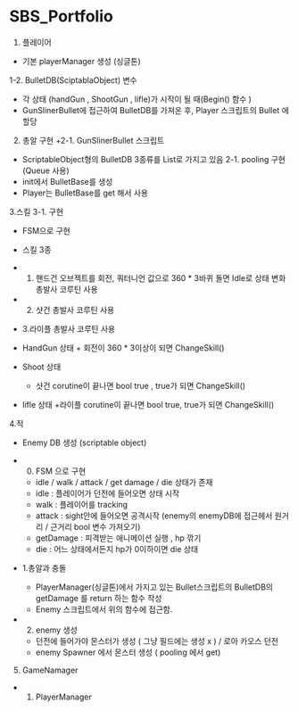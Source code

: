 # SBS_Portfolio

1. 플레이어
  + 기본 playerManager 생성 (싱글톤)

1-2. BulletDB(SciptablaObject) 변수
  + 각 상태 (handGun , ShootGun , lifle)가 시작이 될 때(Begin() 함수 )
  + GunSlinerBullet에 접근하여 BulletDB를 가져온 후, Player 스크립트의 Bullet 에 할당

2. 총알 구현
  +2-1. GunSlinerBullet 스크립트
  + ScriptableObject형의 BulletDB 3종류를 List로 가지고 있음
2-1. pooling 구현 (Queue 사용)
  + init에서 BulletBase를 생성
  + Player는 BulletBase를 get 해서 사용

3.스킬
3-1. 구현
  + FSM으로 구현
  + 스킬 3종
  + 1. 핸드건
    오브젝트를 회전, 쿼터니언 값으로 360 * 3바퀴 돌면 Idle로 상태 변화
    총발사 코루틴 사용
  + 2. 샷건
    총발사 코루틴 사용
  + 3.라이플
    총발사 코루틴 사용

  +  HandGun 상태
    + 회전이 360 * 3이상이 되면 ChangeSkill()
  + Shoot 상태
    + 샷건 corutine이 끝나면 bool true , true가 되면 ChangeSkill()
  + lifle 상태
    +라이플 corutine이 끝나면 bool true, true가 되면 ChangeSkill()

4.적
  + Enemy DB 생성 (scriptable object)
  + 0. FSM 으로 구현
    + idle / walk / attack / get damage / die 상태가 존재
    + idle : 플레이어가 던전에 들어오면 상태 시작
    + walk : 플레이어를 tracking
    + attack : sight안에 들어오면 공격시작 (enemy의 enemyDB에 접근헤서 원거리 / 근거리 bool 변수 가져오기)
    + getDamage : 피격받는 애니메이션 실행 , hp 깎기
    + die : 어느 상태에서든지 hp가 0이하이면 die 상태
      
  + 1.총알과 충돌
    + PlayerManager(싱글톤)에서 가지고 있는 Bullet스크립트의 BulletDB의 getDamage 를 return 하는 함수 작성
    + Enemy 스크립트에서 위의 함수에 접근함.
  + 2. enemy 생성
    + 던전에 들어가야 몬스터가 생성 ( 그냥 필드에는 생성 x ) / 로아 카오스 던전
    + enemy Spawner 에서 몬스터 생성 ( pooling 에서 get)
    
5. GameNamager
  + 1. PlayerManager
   
